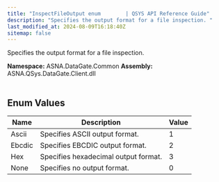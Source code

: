 ```yaml
---
title: "InspectFileOutput enum        | QSYS API Reference Guide"
description: "Specifies the output format for a file inspection. "
last_modified_at: 2024-08-09T16:18:40Z
sitemap: false
---
```


Specifies the output format for a file inspection.

**Namespace:** ASNA.DataGate.Common
**Assembly:** ASNA.QSys.DataGate.Client.dll
<br>
<br>

## Enum Values

| Name | Description | Value
| --- | --- | --- 
| Ascii | Specifies ASCII output format. | 1 |
| Ebcdic | Specifies EBCDIC output format. | 2 |
| Hex | Specifies hexadecimal output format. | 3 |
| None | Specifies no output format. | 0 |
